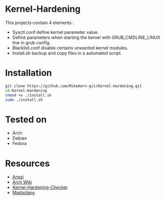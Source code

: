 # Kernel-Hardening
This projects contain 4 elements :

* Sysctl.conf define kernel parameter value.
* Define parameters when starting the kernel with GRUB_CMDLINE_LINUX line in grub config.
* Blacklist.conf disable certains unwanted kernel modules.
* Install.sh backup and copy files in a automated script.

# Installation
```bash
git clone https://github.com/MikeHorn-git/Kernel-Hardening.git
cd Kernel-Hardening
chmod +x ./install.sh
sudo ./install.sh
```

# Tested on
* Arch
* Debian
* Fedora

# Resources
* [Anssi](https://cyber.gouv.fr/publications/recommandations-de-securite-relatives-un-systeme-gnulinux)
* [Arch Wiki](https://wiki.archlinux.org/title/Kernel_parameters#GRUB)
* [Kernel-Hardening-Checker](https://github.com/a13xp0p0v/kernel-hardening-checker)
* [Madaidans](https://madaidans-insecurities.github.io/guides/linux-hardening.html#kernel)

